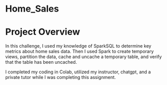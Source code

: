 # Home_Sales

# Project Overview
In this challenge, I used my knowledge of SparkSQL to determine key metrics about home sales data. Then I used Spark to create temporary views, partition the data, cache and uncache a temporary table, and verify that the table has been uncached.

I completed my coding in Colab, utilized my instructor, chatgpt, and a private tutor while I was completing this assignment. 
